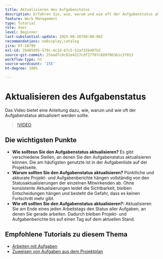 ```yaml
---
title: Aktualisieren des Aufgabenstatus
description: Erfahren Sie, wie, warum und wie oft der Aufgabenstatus aktualisiert werden sollte.
feature: Work Management
type: Tutorial
role: User
level: Beginner
last-substantial-update: 2025-08-26T00:00:00Z
recommendations: noDisplay,catalog
jira: KT-18799
exl-id: 2b485695-578c-4c1d-b7c5-52af326487b2
source-git-commit: 25aad7c0c02e4317cdf27707c689f063b1c3f013
workflow-type: ht
source-wordcount: '155'
ht-degree: 100%

---
```


# Aktualisieren des Aufgabenstatus

Das Video bietet eine Anleitung dazu, wie, warum und wie oft der Aufgabenstatus aktualisiert werden sollte.

>[!VIDEO](https://video.tv.adobe.com/v/3471176/?quality=12&learn=on&enablevpops&captions=ger)

## Die wichtigsten Punkte

* **Wie solltesn Sie den Aufgabenstatus aktualisieren?** Es gibt verschiedene Stellen, an denen Sie den Aufgabenstatus aktualisieren können. Die am häufigsten genutzte ist in der Aufgabenliste auf der Projektseite.
* **Warum sollten Sie den Aufgabenstatus aktualisieren?** Pünktliche und akkurate Projekt- und Aufgabenberichte hängen vollständig von den Statusaktualisierungen der einzelnen Mitwirkenden ab. Ohne konsistente Aktualisierungen leidet die Sichtbarkeit, bleiben Entscheidungen hängen und besteht die Gefahr, dass es keinen Fortschritt mehr gibt.
* **Wie oft sollten Sie den Aufgabenstatus aktualisieren?:** Aktualisieren Sie am Ende eines jeden Arbeitstags den Status aller Aufgaben, an denen Sie gerade arbeiten. Dadurch bleiben Projekt- und Aufgabenberichte bis auf einen Tag auf dem aktuellen Stand.


## Empfohlene Tutorials zu diesem Thema

* [Arbeiten mit Aufgaben](/help/manage-work/tasks/work-with-tasks.md)
* [Zuweisen von Aufgaben aus dem Projektplan](/help/manage-work/tasks/assign-tasks-from-the-project-plan.md)
